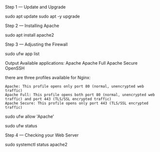
Step 1 — Update and Upgrade

sudo apt update
sudo apt -y upgrade

 
Step 2 — Installing Apache

sudo apt install apache2

 
Step 3 — Adjusting the Firewall

sudo ufw app list


Output
Available applications:
  Apache
  Apache Full
  Apache Secure
  OpenSSH

  there are three profiles available for Nginx:

    Apache: This profile opens only port 80 (normal, unencrypted web traffic)
    Apache Full: This profile opens both port 80 (normal, unencrypted web traffic) and port 443 (TLS/SSL encrypted traffic)
    Apache Secure: This profile opens only port 443 (TLS/SSL encrypted traffic)

 

sudo ufw allow 'Apache'

sudo ufw status

 
Step 4 — Checking your Web Server

sudo systemctl status apache2

